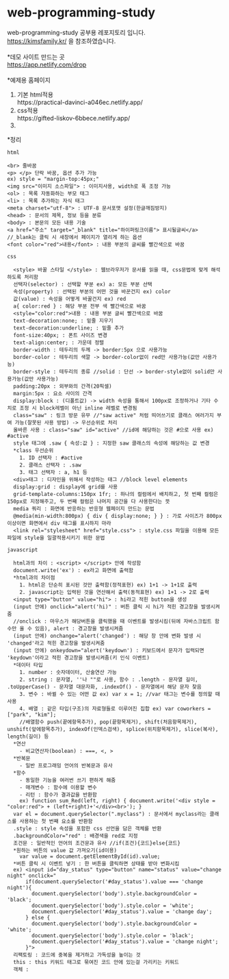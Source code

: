 # web-programming-study
web-programming-study 공부용 레포지토리 입니다.
<br>https://kimsfamily.kr/ 을 참조하였습니다.
<br>
<br>*데모 사이트 만드는 곳
<br>https://app.netlify.com/drop
<br>
<br>*예제용 홈페이지
<ol>
  <li>기본 html적용</li>https://practical-davinci-a046ec.netlify.app/
  <li>css적용</li>https://gifted-liskov-6bbece.netlify.app/
  <li></li>
</ol>
*정리

  ```html```
  ```
  <br> 줄바꿈
  <p> </p> 단락 바꿈, 옵션 추가 가능
  ex) style = "margin-top:45px;"
  <img src="이미지 소스파일"> : 이미지사용, width로 폭 조정 가능
  <ol> : 목록 자동화하는 부모 태그
  <li> : 목록 추가하는 자식 태그
  <meta charset="utf-8"> : UTF-8 문서포맷 설정(한글깨짐방지)
  <head> : 문서의 제목, 정보 등을 분류
  <body> : 본문의 모든 내용 기술
  <a href="주소" target="_blank" title="하이퍼링크이름"> 표시될글씨</a> //_blank는 클릭 시 새창에서 페이지가 열리게 하는 옵션
  <font color="red">내용</font> : 내용 부분의 글씨를 빨간색으로 바꿈
  ```
    
  ```css```
  ```
    <style> 바꿀 스타일 </style> : 웹브라우저가 문서를 읽을 때, css문법에 맞게 해석하도록 처리함
    선택자(selector) : 선택할 부분 ex) a: 모든 부분 선택
    속성(property) : 선택된 부분의 어떤 것을 바꾼건지 ex) color
    값(value) : 속성을 어떻게 바꿀건지 ex) red
    a{ color:red } : 해당 부분 전부 색 빨간색으로 바꿈
    <style="color:red">내용 : 내용 부분 글씨 빨간색으로 바꿈
    text-decoration:none; : 밑줄 지우기
    text-decoration:underline; : 밑줄 추가
    font-size:40px; : 폰트 사이즈 변경
    text-align:center; : 가운데 정렬
    border-width : 테두리의 두께 -> border:5px 으로 사용가능
    border-color : 테두리의 색깔 -> border-color없이 red만 사용가능(값만 사용가능)
    border-style : 테두리의 종류 //solid : 단선 -> border-style없이 solid만 사용가능(값만 사용가능)
    padding:20px : 외부와의 간격(20픽셀)
    margin:5px : 요소 사이의 간격
    display:block : (디폴트값) -> width 속성을 통해서 100px로 조정하거나 기타 수치로 조정 시 block레벨이 아닌 inline 레벨로 변경됨
    class="saw" : 링크 방문 유무 //"saw active" 처럼 띄어쓰기로 클래스 여러가지 부여 가능(잘못된 사용 방법) -> 우선순위로 처리
    올바른 사용 : class="saw" id="active" //id에 해당하는 것은 #으로 사용 ex) #active
    style 태그에 .saw { 속성:값 } : 지정한 saw 클래스의 속성에 해당하는 값 변경
    *class 우선순위
      1. ID 선택자 : #active
      2. 클래스 선택자 : .saw
      3. 태그 선택자 : a, h1 등
    <div>태그 : 디자인을 위해서 작성하는 태그 //block level elements
    display:grid : display에 grid를 사용
    grid-template-columns:150px 1fr; : 하나의 컬럼에서 배치하고, 첫 번째 컬럼은 150px로 지정해주고, 두 번째 컬럼은 나머지 공간을 다 사용한다는 뜻
    media 쿼리 : 화면에 반응하는 반응형 웹페이지 만드는 문법
    @media(min-width:800px) { div { display:none; } } : 가로 사이즈가 800px 이상이면 화면에서 div 태그를 표시하지 마라
    <link rel="stylesheet" href="style.css"> : style.css 파일을 이용해 모든 파일에 style을 일괄적용시키기 위한 문법
  ```
    
  ```javascript```
  ```
    html과의 차이 : <script> </script> 안에 작성함
    document.write('ex') : ex라고 화면에 출력함
    *html과의 차이점
      1. html은 단순히 표시된 것만 출력함(정적표현) ex) 1+1 -> 1+1로 출력
      2. javascript는 입력된 것을 연산해서 출력(동적표현) ex) 1+1 -> 2로 출력
    <input type="button" value="hi"> : hi라고 적힌 button을 생성
    (input 안에) onclick="alert('hi)" : 버튼 클릭 시 hi가 적힌 경고창을 발생시켜줌
    //onclick : 마우스가 해당버튼을 클릭했을 때 이벤트를 발생시킴(뒤에 자바스크립트 함수만 올 수 있음), alert : 경고창을 발생시켜줌
    (input 안에) onchange="alert('changed') : 해당 창 안에 변화 발생 시 'changed'라고 적힌 경고창을 발생시켜줌
    (input 안에) onkeydown="alert('keydown') : 키보드에서 문자가 입력되면 'keydown'이라고 적힌 경고창을 발생시켜줌(키 인식 이벤트)
    *데이터 타입
      1. number : 숫자데이터, 산술연산 가능
      2. string : 문자열, ''나 ""로 사용, 함수 : .length - 문자열 길이, .toUpperCase() - 문자열 대문자화, .indexOf() - 문자열에서 해당 문자 찾음
      3. 변수 : 바뀔 수 있는 어떤 값 ex) var x = 1; //var 태그는 변수를 정의할 때 사용
      4. 배열 : 같은 타입(구조)의 자료형들로 이루어진 집합 ex) var coworkers = ["park", "kim"];
      //배열함수 push(끝에항목추가), pop(끝항목제거), shift(처음항목제거), unshift(앞에항목추가), indexOf(인덱스검색), splice(위치항목제거), slice(복사), length(길이) 등
    *연산
      - 비교연산자(boolean) : ===, <, >
    *반복문
      - 일반 프로그래밍 언어의 반복문과 유사
    *함수
      - 동일한 기능을 여러번 쓰기 편하게 해줌
      - 매개변수 : 함수에 이용할 변수
      - 리턴 : 함수가 결과값을 반환함
      ex) function sum_Red(left, right) { document.write('<div style = "color:red"> + (left+right)+'</div><br>'); }
    var el = document.querySelector(".myclass") : 문서에서 myclass라는 클래스를 사용하는 첫 번째 요소를 반환함
    .style : style 속성을 포함한 css 선언을 담은 객체를 반환
    .backgroundColor="red" : 배경색을 red로 지정
    조건문 : 일반적인 언어의 조건문과 유사 //if(조건){코드}else{코드}
    *원하는 버튼의 value 값 가져오기(id이용)
      var value = document.getElementById(id).value;
    *버튼 클릭 시 이벤트 넣기 : 한 버튼을 클릭하면 상태를 받아 변화시킴
    ex) <input id="day_status" type="button" name="status" value="change night" onclick="
        if(document.querySelector('#day_status').value === 'change night'){
          document.querySelector('body').style.backgroundColor = 'black';
          document.querySelector('body').style.color = 'white';
          document.querySelector('#day_status').value = 'change day';
        } else {
          document.querySelector('body').style.backgroundColor = 'white';
          document.querySelector('body').style.color = 'black';
          document.querySelector('#day_status').value = 'change night';
        }">
    리팩토링 : 코드에 중복을 제거하고 가독성을 높이는 것
    this : this 키워드 태그로 묶여진 코드 안에 있는걸 가리키는 키워드
    객체 : 
    
  ```
